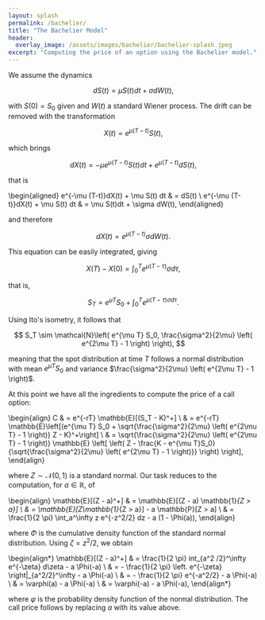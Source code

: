 ```yaml
---
layout: splash
permalink: /bachelier/
title: "The Bachelier Model"
header:
  overlay_image: /assets/images/bachelier/bachelier-splash.jpeg
excerpt: "Computing the price of an option using the Bachelier model."
---
```


We assume the dynamics

$$
dS(t) = \mu S(t) dt + \sigma dW(t),
$$

with $S(0) = S_0$ given and $W(t)$ a standard Wiener process. The drift can be removed with
the transformation

$$
X(t) = e^{\mu (T - t)} S(t),
$$

which brings

$$
dX(t) = -\mu e^{\mu(T - t)}S(t) dt + e^{\mu(T - t)}dS(t),
$$

that is

\begin{aligned}
e^{-\mu (T-t)}dX(t) + \mu S(t) dt & = dS(t) \\
e^{-\mu (T-t)}dX(t) + \mu S(t) dt & = \mu S(t)dt + \sigma dW(t),
\end{aligned}

and therefore

$$
dX(t) = e^{\mu(T - t)} \sigma dW(t).
$$

This equation can be easily integrated, giving

$$
X(T) - X(0) = \int_0^Te^{\mu(T - \tau)}\sigma d\tau,
$$

that is,

$$
S_T = e^{\mu T}S_0 + \int_0^Te^{\mu (T - \tau) \sigma d\tau}.
$$

Using Ito's isometry, it follows that

$$
S_T \sim \mathcal{N}\left(
  e^{\mu T} S_0,
  \frac{\sigma^2}{2\mu} \left( e^{2\mu T} - 1 \right)
\right),
$$

meaning that the spot distribution at time $T$ follows a normal distribution with mean
$e^{\mu T} S_0$ and variance $\frac{\sigma^2}{2\mu} \left( e^{2\mu T} - 1 \right)$.

At this point we have all the ingredients to compute the price of a call option:

\begin{align}
C & = e^{-rT} \mathbb{E}[(S_T - K)^+] \\
& = e^{-rT} \mathbb{E}\left[(e^{\mu T} S_0 +
  \sqrt{\frac{\sigma^2}{2\mu} \left( e^{2\mu T} - 1 \right)} Z - K)^+\right] \\
& = \sqrt{\frac{\sigma^2}{2\mu} \left( e^{2\mu T} - 1 \right)} \mathbb{E}
\left[
  \left(
    Z - \frac{K - e^{\mu T}S_0}{\sqrt{\frac{\sigma^2}{2\mu} \left( e^{2\mu T} - 1 \right)}}
  \right)
\right],
\end{align}

where $Z \sim \mathcal{N}(0, 1)$ is a standard normal. Our task reduces to the computation,
for $a \in \mathbb{R}$, of

\begin{align}
\mathbb{E}[(Z - a)^+] & = \mathbb{E}[(Z - a) \mathbb{1}_{Z > a}] \\
& =  \mathbb{E}[Z\mathbb{1}_{Z > a}] - a \mathbb{P}[Z > a] \\
& = \frac{1}{2 \pi} \int_a^\infty z e^{-z^2/2} dz - a (1 - \Phi(a)),
\end{align}

where $\Phi$ is the cumulative density function of the standard normal distribution. Using $\zeta = z^2/2$, we obtain

\begin{align*}
\mathbb{E}[(Z - a)^+] & = \frac{1}{2 \pi} int_{a^2 /2}^\infty e^{-\zeta} d\zeta - a \Phi(-a) \\
& = - \frac{1}{2 \pi} \left. e^{-\zeta} \right|_{a^2/2}^\infty - a \Phi(-a) \\
& = - \frac{1}{2 \pi} e^{-a^2/2} - a \Phi(-a) \\
& = \varphi(a) - a \Phi(-a) \\
& = \varphi(-a) - a \Phi(-a),
\end{align*}

where $\varphi$ is the probability density function of the normal distribution. The call price follows by replacing $a$ with its value above.
